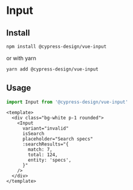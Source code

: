 # Input

## Install

```bash
npm install @cypress-design/vue-input
```

or with yarn

```bash
yarn add @cypress-design/vue-input
```

## Usage

```js
import Input from '@cypress-design/vue-input'
```

```vue live
<template>
  <div class="bg-white p-1 rounded">
    <Input
      variant="invalid"
      isSearch
      placeholder="Search specs"
      :searchResults="{
        match: 7,
        total: 124,
        entity: 'specs',
      }"
    />
  </div>
</template>
```
